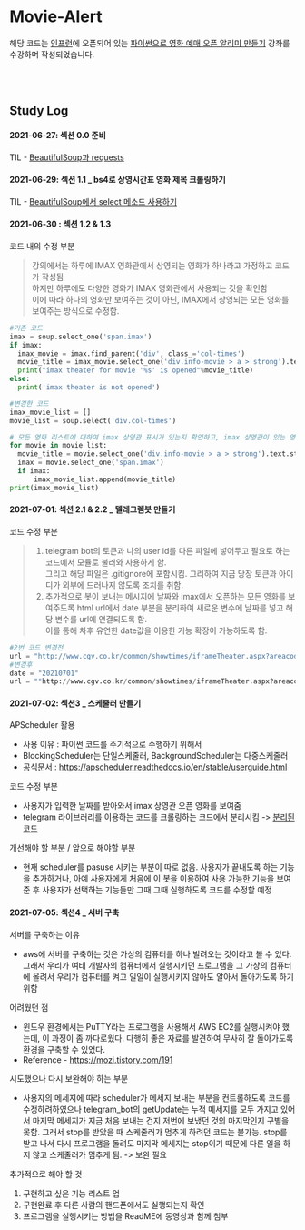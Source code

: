 # Movie-Alert

해당 코드는 [인프런](https://www.inflearn.com/)에 오픈되어 있는 [파이썬으로 영화 예매 오픈 알리미 만들기](https://inf.run/wwX8) 강좌를 수강하며 작성되었습니다.

<br></br>
## Study Log
#### 2021-06-27: 섹션 0.0 준비 <br>
TIL - [BeautifulSoup과 requests](https://velog.io/@jisu0807/TIL-requests%EC%99%80-BeutifulSoup-%EB%9D%BC%EC%9D%B4%EB%B8%8C%EB%9F%AC%EB%A6%AC-%EC%82%AC%EC%9A%A9)
#### 2021-06-29: 섹션 1.1 _ bs4로 상영시간표 영화 제목 크롤링하기 <br>
TIL - [BeautifulSoup에서 select 메소드 사용하기](https://velog.io/@jisu0807/%EC%9B%B9%ED%81%AC%EB%A1%A4%EB%A7%81-BeautifulSoup%EC%97%90%EC%84%9C-find%EC%99%80-select-%EC%82%AC%EC%9A%A9%ED%95%98%EA%B8%B0)
#### 2021-06-30 : 섹션 1.2 & 1.3 <br>
코드 내의 수정 부분<br>
  > 강의에서는 하루에 IMAX 영화관에서 상영되는 영화가 하나라고 가정하고 코드가 작성됨<BR>
  > 하지만 하루에도 다양한 영화가 IMAX 영화관에서 사용되는 것을 확인함<BR>
  > 이에 따라 하나의 영화만 보여주는 것이 아닌, IMAX에서 상영되는 모든 영화를 보여주는 방식으로 수정함.
  ```PYTHON
  #기존 코드
  imax = soup.select_one('span.imax')
  if imax:
    imax_movie = imax.find_parent('div', class_='col-times')
    movie_title = imax_movie.select_one('div.info-movie > a > strong').text.strip()
    print("imax theater for movie '%s' is opened"%movie_title)
  else:
    print('imax theater is not opened')
  ```
  ```python
  #변경한 코드
  imax_movie_list = []
  movie_list = soup.select('div.col-times')

  # 모든 영화 리스트에 대하여 imax 상영관 표시가 있는지 확인하고, imax 상영관이 있는 영화들만 imax_movie_list에 삽입
  for movie in movie_list:
    movie_title = movie.select_one('div.info-movie > a > strong').text.strip()
    imax = movie.select_one('span.imax')
    if imax:
        imax_movie_list.append(movie_title)
  print(imax_movie_list)
  ```
#### 2021-07-01: 섹션 2.1 & 2.2 _ 텔레그렘봇 만들기 <br>
  코드 수정 부분
  > 1. telegram bot의 토큰과 나의 user id를 다른 파일에 넣어두고 필요로 하는 코드에서 모듈로 불러와 사용하게 함.<br>
  그리고 해당 파일은 .gitignore에 포함시킴. 그리하여 지금 당장 토큰과 아이디가 외부에 드러나지 않도록 조치를 취함.<br>
  > 2. 추가적으로 봇이 보내는 메시지에 날짜와 imax에서 오픈하는 모든 영화를 보여주도록 html url에서 date 부분을 분리하여 새로운 변수에 날짜를 넣고 해당 변수를 url에 연결되도록 함. <br>
  이를 통해 차후 유연한 date값을 이용한 기능 확장이 가능하도록 함.
  ```python
  #2번 코드 변경전
  url = "http://www.cgv.co.kr/common/showtimes/iframeTheater.aspx?areacode=01&theatercode=0013&date=20210701"
  #변경후
  date = "20210701"
  url = ""http://www.cgv.co.kr/common/showtimes/iframeTheater.aspx?areacode=01&theatercode=0013&date="+date
  ```

  #### 2021-07-02: 섹션3 _ 스케줄러 만들기<br>
  APScheduler 활용
  - 사용 이유 : 파이썬 코드를 주기적으로 수행하기 위해서
  - BlockingScheduler는 단일스케줄러, BackgroundScheduler는 다중스케줄러
  - 공식문서 : https://apscheduler.readthedocs.io/en/stable/userguide.html 
  
  코드 수정 부분
  - 사용자가 입력한 날짜를 받아와서 imax 상영관 오픈 영화를 보여줌
  - telegram 라이브러리를 이용하는 코드를 크롤링하는 코드에서 분리시킴 -> [분리된 코드](telegram_message.py) 
  
  개선해야 할 부분 / 앞으로 해야할 부분
  - 현재 scheduler를 pasuse 시키는 부분이 따로 없음. 
  사용자가 끝내도록 하는 기능을 추가하거나, 아예 사용자에게 처음에 이 봇을 이용하여 사용 가능한 기능을 보여준 후 사용자가 선택하는 기능들만 그때 그때 실행하도록 코드를 수정할 예정
  
  #### 2021-07-05: 섹션4 _ 서버 구축<br>
  서버를 구축하는 이유 
  * aws에 서버를 구축하는 것은 가상의 컴퓨터를 하나 빌려오는 것이라고 볼 수 있다. 그래서 우리가 여태 개발자의 컴퓨터에서 실행시키던 프로그램을 그 가상의 컴퓨터에 올려서 우리가 컴퓨터를 켜고 일일이 실행시키지 않아도 알아서 돌아가도록 하기 위함
  
  어려웠던 점
  * 윈도우 환경에서는 PuTTY라는 프로그램을 사용해서 AWS EC2를 실행시켜야 했는데, 이 과정이 좀 까다로웠다. 다행히 좋은 자료를 발견하여 무사히 잘 돌아가도록 환경을 구축할 수 있었다.
  * Reference - https://mozi.tistory.com/191
  
  시도했으나 다시 보완해야 하는 부분
  * 사용자의 메세지에 따라 scheduler가 메세지 보내는 부분을 컨트롤하도록 코드를 수정하려하였으나 telegram_bot의 getUpdate는 누적 메세지를 모두 가지고 있어서 마지막 메세지가 지금 처음 보내는 건지 저번에 보냈던 것의 마지막인지 구별을 못함. 그래서 stop를 받았을 때 스케줄러가 멈추게 하려던 코드는 불가능. stop를 받고 나서 다시 프로그램을 돌려도 마지막 메세지는 stop이기 때문에 다른 일을 하지 않고 스케줄러가 멈추게 됨. -> 보완 필요

  추가적으로 해야 할 것
  1. 구현하고 싶은 기능 리스트 업
  2. 구현완료 후 다른 사람의 핸드폰에서도 실행되는지 확인
  3. 프로그램을 실행시키는 방법을 ReadME에 동영상과 함께 첨부
